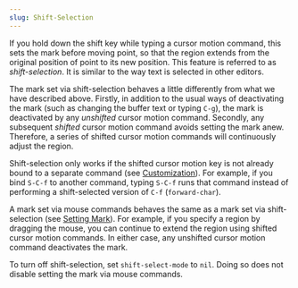 ```yaml
---
slug: Shift-Selection
---
```


If you hold down the shift key while typing a cursor motion command, this sets the mark before moving point, so that the region extends from the original position of point to its new position. This feature is referred to as *shift-selection*. It is similar to the way text is selected in other editors.

The mark set via shift-selection behaves a little differently from what we have described above. Firstly, in addition to the usual ways of deactivating the mark (such as changing the buffer text or typing `C-g`), the mark is deactivated by any *unshifted* cursor motion command. Secondly, any subsequent *shifted* cursor motion command avoids setting the mark anew. Therefore, a series of shifted cursor motion commands will continuously adjust the region.

Shift-selection only works if the shifted cursor motion key is not already bound to a separate command (see [Customization](/docs/emacs/Customization)). For example, if you bind `S-C-f` to another command, typing `S-C-f` runs that command instead of performing a shift-selected version of `C-f` (`forward-char`).

A mark set via mouse commands behaves the same as a mark set via shift-selection (see [Setting Mark](/docs/emacs/Setting-Mark)). For example, if you specify a region by dragging the mouse, you can continue to extend the region using shifted cursor motion commands. In either case, any unshifted cursor motion command deactivates the mark.

To turn off shift-selection, set `shift-select-mode` to `nil`. Doing so does not disable setting the mark via mouse commands.
